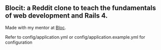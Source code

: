 ## Blocit: a Reddit clone to teach the fundamentals of web development and Rails 4.

Made with my mentor at [Bloc](http://bloc.io).

Refer to config/application.yml or config/application.example.yml for configuration
